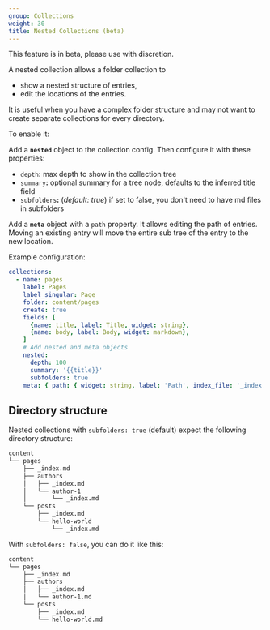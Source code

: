 ```yaml
---
group: Collections
weight: 30
title: Nested Collections (beta)
---
```

This feature is in beta, please use with discretion.

A nested collection allows a folder collection to 

* show a nested structure of entries, 
* edit the locations of the entries.

It is useful when you have a complex folder structure and may not want to create separate collections for every directory. 

To enable it:

Add a **`nested`** object to the collection config. Then configure it with these properties:

* `depth`**:** max depth to show in the collection tree
* `summary`**:** optional summary for a tree node, defaults to the inferred title field
* `subfolders`**:** (*default: true*) if set to false, you don't need to have md files in subfolders

Add a **`meta`** object with a `path` property. It allows editing the path of entries. Moving an existing entry will move the entire sub tree of the entry to the new location.

Example configuration:

```yaml
collections:
  - name: pages
    label: Pages
    label_singular: Page
    folder: content/pages
    create: true
    fields: [
      {name: title, label: Title, widget: string},
      {name: body, label: Body, widget: markdown},
    ]
    # Add nested and meta objects
    nested:
      depth: 100
      summary: '{{title}}'
      subfolders: true
    meta: { path: { widget: string, label: 'Path', index_file: '_index' } }
```

## Directory structure

Nested collections with `subfolders: true` (default) expect the following directory structure:

```bash
content
└── pages
    ├── _index.md
    ├── authors
    │   ├── _index.md
    │   └── author-1
    │       └── _index.md
    └── posts
        ├── _index.md
        └── hello-world
            └── _index.md
```

With `subfolders: false`, you can do it like this:

```bash
content
└── pages
    ├── _index.md
    ├── authors
    │   ├── _index.md
    │   └── author-1.md
    └── posts
        ├── _index.md
        └── hello-world.md
```
